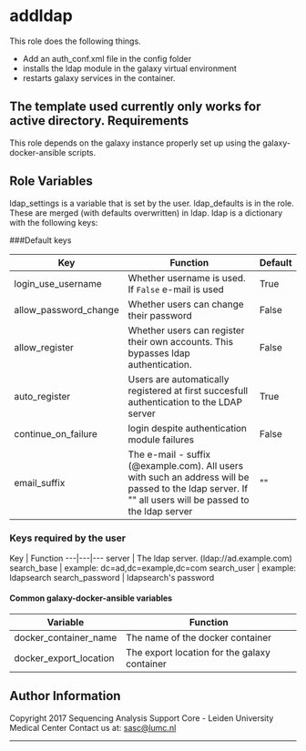 addldap
=========

This role does the following things.
- Add an auth_conf.xml file in the config folder
- installs the ldap module in the galaxy virtual environment
- restarts galaxy services in the container.

The template used currently only works for active directory.
Requirements
------------

This role depends on the galaxy instance properly set up using the galaxy-docker-ansible
scripts. 

Role Variables
--------------

ldap_settings is a variable that is set by the user. ldap_defaults is in the role. These are merged (with defaults overwritten)
in ldap. ldap is a dictionary with the following keys:

###Default keys

Key | Function | Default
---|---|---
login_use_username | Whether username is used. If `False` e-mail is used | True
allow_password_change | Whether users can change their password | False
allow_register | Whether users can register their own accounts. This bypasses ldap authentication. | False
auto_register | Users are automatically registered at first succesfull authentication to the LDAP server | True
continue_on_failure |  login despite authentication module failures | False
email_suffix | The e-mail - suffix  (@example.com). All users with such an address will be passed to the ldap server. If "" all users will be passed to the ldap server | ""

### Keys required by the user
Key | Function 
---|---|---
server | The ldap server. (ldap://ad.example.com)
search_base | example: dc=ad,dc=example,dc=com
search_user | example: ldapsearch
search_password | ldapsearch's password

#### Common galaxy-docker-ansible variables
Variable | Function
---|---
docker_container_name | The name of the docker container
docker_export_location | The export location for the galaxy container


Author Information
------------------

Copyright 2017 Sequencing Analysis Support Core - Leiden University Medical Center
Contact us at: sasc@lumc.nl 
****

